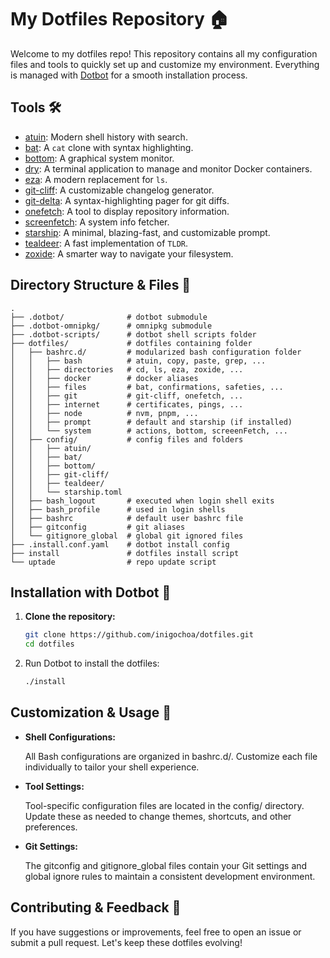 # My Dotfiles Repository 🏠

Welcome to my dotfiles repo! This repository contains all my configuration files
and tools to quickly set up and customize my environment. Everything is managed
with [Dotbot] for a smooth installation process.

## Tools 🛠️

- [atuin]: Modern shell history with search.
- [bat]: A `cat` clone with syntax highlighting.
- [bottom]: A graphical system monitor.
- [dry]: A terminal application to manage and monitor Docker containers.
- [eza]: A modern replacement for `ls`.
- [git-cliff]: A customizable changelog generator.
- [git-delta]: A syntax-highlighting pager for git diffs.
- [onefetch]: A tool to display repository information.
- [screenfetch]: A system info fetcher.
- [starship]: A minimal, blazing-fast, and customizable prompt.
- [tealdeer]: A fast implementation of `TLDR`.
- [zoxide]: A smarter way to navigate your filesystem.

## Directory Structure & Files 📁

```shell
.
├── .dotbot/              # dotbot submodule
├── .dotbot-omnipkg/      # omnipkg submodule
├── .dotbot-scripts/      # dotbot shell scripts folder
├── dotfiles/             # dotfiles containing folder
│   ├── bashrc.d/         # modularized bash configuration folder
│   │   ├── bash          # atuin, copy, paste, grep, ...
│   │   ├── directories   # cd, ls, eza, zoxide, ...
│   │   ├── docker        # docker aliases
│   │   ├── files         # bat, confirmations, safeties, ...
│   │   ├── git           # git-cliff, onefetch, ...
│   │   ├── internet      # certificates, pings, ...
│   │   ├── node          # nvm, pnpm, ...
│   │   ├── prompt        # default and starship (if installed)
│   │   └── system        # actions, bottom, screeenFetch, ...
│   ├── config/           # config files and folders
│   │   ├── atuin/
│   │   ├── bat/
│   │   ├── bottom/
│   │   ├── git-cliff/
│   │   ├── tealdeer/
│   │   └── starship.toml
│   ├── bash_logout       # executed when login shell exits
│   ├── bash_profile      # used in login shells
│   ├── bashrc            # default user bashrc file
│   ├── gitconfig         # git aliases
│   └── gitignore_global  # global git ignored files
├── .install.conf.yaml    # dotbot install config
├── install               # dotfiles install script
└── uptade                # repo update script
```

## Installation with Dotbot 🚀

1. **Clone the repository:**

    ```bash
    git clone https://github.com/inigochoa/dotfiles.git
    cd dotfiles
    ```

1. Run Dotbot to install the dotfiles:

    ```bash
    ./install
    ```

## Customization & Usage 🎨

- **Shell Configurations:**

    All Bash configurations are organized in bashrc.d/. Customize each file
    individually to tailor your shell experience.

- **Tool Settings:**

    Tool-specific configuration files are located in the config/ directory.
    Update these as needed to change themes, shortcuts, and other preferences.

- **Git Settings:**

    The gitconfig and gitignore_global files contain your Git settings and
    global ignore rules to maintain a consistent development environment.

## Contributing & Feedback 🤝

If you have suggestions or improvements, feel free to open an issue or submit a
pull request. Let's keep these dotfiles evolving!

[dotbot]: https://github.com/anishathalye/dotbot
[atuin]: https://atuin.sh/
[bat]: https://github.com/sharkdp/bat
[bottom]: https://github.com/ClementTsang/bottom
[dry]: https://moncho.github.io/dry/
[eza]: https://github.com/eza-community/eza
[git-cliff]: https://github.com/orhun/git-cliff
[git-delta]: https://github.com/dandavison/delta
[onefetch]: https://onefetch.dev/
[screenfetch]: https://github.com/KittyKatt/screenFetch
[starship]: https://starship.rs/
[tealdeer]: https://github.com/tealdeer-rs/tealdeer
[zoxide]: https://github.com/ajeetdsouza/zoxide
